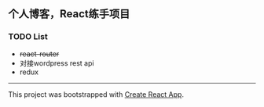 
## 个人博客，React练手项目

### TODO List
- ~~react-router~~
- 对接wordpress rest api
- redux


---
This project was bootstrapped with [Create React App](https://github.com/facebook/create-react-app).